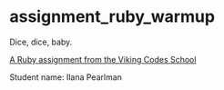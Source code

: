 assignment_ruby_warmup
======================

Dice, dice, baby.

[A Ruby assignment from the Viking Codes School](http://www.vikingcodeschool.com)

Student name: Ilana Pearlman
